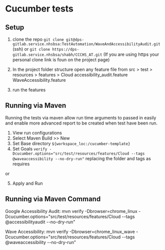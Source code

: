 # Cucumber tests

## Setup

1. clone the repo `git clone git@dps-gitlab.service.nhsbsa:TestAutomation/WaveAndAccessibilityAudit.git` (ssh) or `git clone https://dps-gitlab.service.nhsbsa/shabh/CCCHS_AT.git` (If you are using https your personal clone link is foun on the project page)

2. In the project folder structure open any feature file from src > test > resources > features > Cloud
accessibility_audit.feature
WaveAccessibility.feature

3. run the features

## Running via Maven

Running the tests via maven allow run time arguments to passed in easily and enable more advanced report to be created when test have been run.

1. View run configurations
2. Select Maven Build >> New
3. Set Base directory `${workspace_loc:/cucumber-template}`
4. Set Goals `verify -Dcucumber.options="src/test/resources/features/Cloud --tags @waveaccessibility --no-dry-run"` replacing the folder and tags as requires

or 

5. Apply and Run

## Running via Maven Command

Google Accessibility Audit:
mvn verify -Dbrowser=chrome_linux -Dcucumber.options="src/test/resources/features/Cloud --tags @accessibilityaudit --no-dry-run"

Wave Accessibility:
mvn verify -Dbrowser=chrome_linux_wave -Dcucumber.options="src/test/resources/features/Cloud --tags @waveaccessibility --no-dry-run"